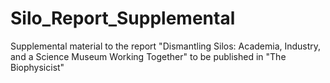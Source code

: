 # Silo_Report_Supplemental
Supplemental material to the report "Dismantling Silos: Academia, Industry, and a Science Museum Working Together" to be published in "The Biophysicist"
